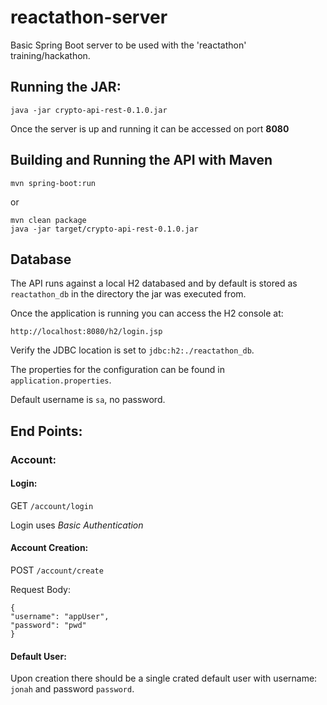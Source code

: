 # reactathon-server
Basic Spring Boot server to be used with the 'reactathon' training/hackathon.

## Running the JAR:

`java -jar crypto-api-rest-0.1.0.jar`

Once the server is up and running it can be accessed on port **8080**


## Building and Running the API with Maven

`mvn spring-boot:run`

or

```
mvn clean package
java -jar target/crypto-api-rest-0.1.0.jar
```

## Database

The API runs against a local H2 databased and by default is stored as `reactathon_db` in the directory the jar was executed from.

Once the application is running you can access the H2 console at:

`http://localhost:8080/h2/login.jsp`

Verify the JDBC location is set to `jdbc:h2:./reactathon_db`.

The properties for the configuration can be found in `application.properties`.

Default username is `sa`, no password.


## End Points:

### Account:

#### Login:

GET `/account/login`

Login uses *Basic Authentication*

#### Account Creation:

POST `/account/create`

Request Body:

```
{
"username": "appUser",
"password": "pwd"
}
```

#### Default User:

Upon creation there should be a single crated default user with username: `jonah` and password `password`.